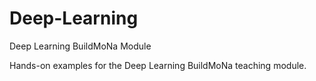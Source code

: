 # Deep-Learning
 Deep Learning BuildMoNa Module


Hands-on examples for the Deep Learning BuildMoNa teaching module.
